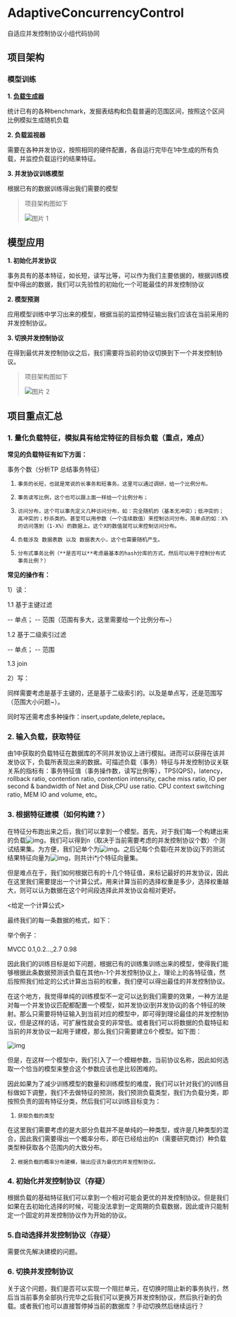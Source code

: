 # AdaptiveConcurrencyControl
自适应并发控制协议小组代码协同

##  项目架构

### 模型训练

**1. [负载生成器](https://github.com/YE-LUO-HAN-TANG/AdaptiveConcurrencyControl/tree/master/src/load/generator)**

统计已有的各种benchmark，发掘表结构和负载普遍的范围区间，按照这个区间比例模拟生成随机负载

**2. 负载监视器**

需要在各种并发协议，按照相同的硬件配置，各自运行完毕在1中生成的所有负载，并监控负载运行的结果特征。 

**3. 并发协议训练模型**

根据已有的数据训练得出我们需要的模型

> 项目架构图如下
>
> ![图片 1](https://ws4.sinaimg.cn/large/006tNc79gy1fsou6bjg4rj30mz0yl0wd.jpg)

## 模型应用

**1.  初始化并发协议**

事务具有的基本特征，如长短，读写比等，可以作为我们主要依据的，根据训练模型中得出的数据，我们可以先验性的初始化一个可能最佳的并发控制协议 

**2. 模型预测**

应用模型训练中学习出来的模型，根据当前的监控特征输出我们应该在当前采用的并发控制协议。 

**3. 切换并发控制协议**

在得到最优并发控制协议之后，我们需要将当前的协议切换到下一个并发控制协议。 

> 项目架构图如下
>
> ![图片 2](https://ws1.sinaimg.cn/large/006tNc79gy1fsou786q1gj30ky0rnju0.jpg)

## 项目重点汇总

### 1. 量化负载特征，模拟具有给定特征的目标负载（重点，难点）

**常见的负载特征有如下方面：**

事务个数（分析TP 总结事务特征）

1)     事务的长短，也就是常说的长事务和短事务。这里可以通过调研，给一个比例分布。

2)     事务读写比例，这个也可以跟上面一样给一个比例分布；

3)     访问分布，这个可以事先定义几种访问分布，如：完全随机的（基本无冲突）；低冲突的；高冲突的；秒杀类的。甚至可以用参数（一个连续数值）来控制访问分布，简单点的如：X%的访问落到（1-X%）的数据上。这个X的数值就可以来控制访问分布。

4)     负载涉及 数据表数 以及 数据表大小，这个也需要随机产生。

5)     分布式事务比例（**是否可以**考虑最基本的hash分库的方式，然后可以用于控制分布式事务比例？）

**常见的操作有：**

1）读：

1.1 基于主键过滤

 -- 单点； -- 范围（范围有多大，这里需要给一个比例分布~）

1.2 基于二级索引过滤

 -- 单点； -- 范围

1.3 join

2）写：

同样需要考虑是基于主键的，还是基于二级索引的。以及是单点写，还是范围写（范围大小问题~）。

同时写还需考虑多种操作：insert,update,delete,replace。

### 2. 输入负载，获取特征

由1中获取的负载特征在数据库的不同并发协议上进行模拟。进而可以获得在该并发协议下，负载所表现出来的数据。可描述负载（事务）特征与并发控制协议关联关系的指标有：事务特征值（事务操作数，读写比例等），TPS(QPS)，latency，rollback ratio, contention ratio, contention intensity, cache miss ratio, IO per second & bandwidth of Net and Disk,CPU use ratio. CPU context switching ratio,  MEM IO and volume, etc。

### 3. 根据特征建模（如何构建？）

在特征分布跑出来之后，我们可以拿到一个模型。首先，对于我们每一个构建出来的负载![img](https://ws3.sinaimg.cn/large/006tKfTcgy1ftayjxhcz6j300a00g08p.jpg)，我们可以得到n（取决于当前需要考虑的并发控制协议个数）个测试结果集。为方便，我们记单个为![img](https://ws3.sinaimg.cn/large/006tKfTcgy1ftayjx21cgj300500g065.jpg)。之后记每个负载i在并发协议j下的测试结果特征向量为![img](https://ws4.sinaimg.cn/large/006tKfTcgy1ftayjwpgyrj300n00v0dh.jpg)，则共计i*j个特征向量集。

但是难点在于，我们如何根据已有的十几个特征值，来标记最好的并发协议，因此在这里我们需要提出一个计算公式，用来计算当前的选择权重是多少，选择权重越大，则可以认为数据在这个时间段选择此并发协议会相对更好。

<给定一个计算公式>

最终我们的每一条数据的格式，如下：

<concurrency control name> <Feature vectors> <weight>

举个例子：

MVCC       0.1,0.2…,2.7          0.98

因此我们的训练目标是如下问题，根据已有的训练集训练出来的模型，使得我们能够根据此条数据预测该负载在其他n-1个并发控制协议上，理论上的各特征值，然后按照我们给定的公式计算出当前的权重，我们便可以得出最佳的并发控制协议。

在这个地方，我觉得单纯的训练模型不一定可以达到我们需要的效果，一种方法是对每一个并发协议匹配都配置一个模型，如并发协议i到并发协议j的各个特征的映射。那么只需要将特征输入到当前对应的模型中，即可得到理论最佳的并发控制协议，但是这样的话，可扩展性就会变的非常低。或者我们可以将数据的负载特征和当前的并发协议一起用于建模，那么我们只需要建立6个模型。如下图：

![img](https://ws2.sinaimg.cn/large/006tKfTcgy1ftayjykjhtj309w037jrm.jpg)

但是，在这样一个模型中，我们引入了一个模糊参数，当前协议名称，因此如何选取一个恰当的模型来整合这个参数应该也是比较困难的。

因此如果为了减少训练模型的数量和训练模型的难度，我们可以针对我们的训练目标做如下调整，我们不去做特征的预测，我们预测负载类型，我们为负载分类，即按照负责的固有特征分类，然后我们可以训练目标变为：

1)     获取负载的类型

在这里我们需要考虑的是大部分负载并不是单纯的一种类型，或许是几种类型的混合，因此我们需要得出一个概率分布，即在已经给出的n（需要研究商讨）种负载类型种获取各个范围内的大致分布。

2)     根据负载的概率分布建模，输出应该为最优的并发控制协议。

### 4. 初始化并发控制协议（存疑）

根据负载的基础特征我们可以拿到一个相对可能会更优的并发控制协议。但是我们如果在去初始化选择的时候，可能没法拿到一定周期的负载数据，因此或许只能制定一个固定的并发控制协议作为开始的协议。

### 5.自动选择并发控制协议（存疑）

需要优先解决建模的问题。

### 6. 切换并发控制协议

关于这个问题，我们是否可以实现一个阻拦单元，在切换时阻止新的事务执行，然后当当前事务全部执行完毕之后我们可以更换万并发控制协议，然后执行新的负载。或者我们也可以直接暂停掉当前的数据库？手动切换然后继续运行？
